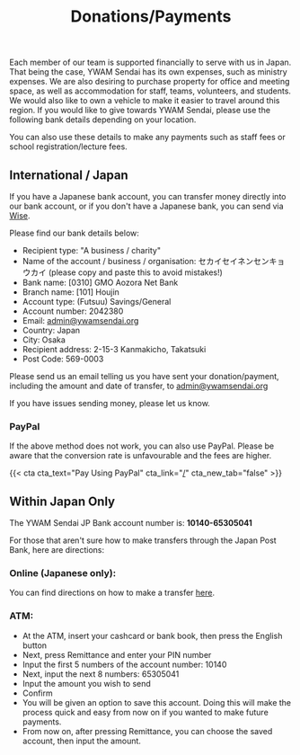 ﻿---
title: Donations/Payments
draft: false
share: false
commentable: false
editable: false

# Optional header image (relative to `static/media/` folder).
header:
  caption: ""
  image: ""
---

Each member of our team is supported financially to serve with us in Japan. That being the case, YWAM Sendai has its own expenses, such as ministry expenses. We are also desiring to purchase property for office and meeting space, as well as accommodation for staff, teams, volunteers, and students. We would also like to own a vehicle to make it easier to travel around this region. If you would like to give towards YWAM Sendai, please use the following bank details depending on your location.

You can also use these details to make any payments such as staff fees or school registration/lecture fees.

## International / Japan

If you have a Japanese bank account, you can transfer money directly into our bank account, or if you don't have a Japanese bank, you can send via [Wise](https://www.wise.com/). 

Please find our bank details below:

* Recipient type: "A business / charity"
* Name of the account / business / organisation: セカイセイネンセンキョウカイ (please copy and paste this to avoid mistakes!)
* Bank name: [0310] GMO Aozora Net Bank
* Branch name: [101] Houjin
* Account type: (Futsuu) Savings/General
* Account number: 2042380
* Email: admin@ywamsendai.org
* Country: Japan
* City: Osaka
* Recipient address: 2-15-3 Kanmakicho, Takatsuki
* Post Code: 569-0003

Please send us an email telling us you have sent your donation/payment, including the amount and date of transfer, to admin@ywamsendai.org

If you have issues sending money, please let us know.

### PayPal

If the above method does not work, you can also use PayPal. Please be aware that the conversion rate is unfavourable and the fees are higher.

{{< cta cta_text="Pay Using PayPal" cta_link="[/](https://www.paypal.com/ncp/payment/F2BWGTCV6H9P2)" cta_new_tab="false" >}}

## Within Japan Only

The YWAM Sendai JP Bank account number is: **10140-65305041**

For those that aren't sure how to make transfers through the Japan Post Bank, here are directions:

### Online (Japanese only):

You can find directions on how to make a transfer [here](https://www.jp-bank.japanpost.jp/direct/pc/guide/dr_pc_gd_densin.html).

### ATM:

* At the ATM, insert your cashcard or bank book, then press the English button
* Next, press Remittance and enter your PIN number
* Input the first 5 numbers of the account number: 10140
* Next, input the next 8 numbers: 65305041
* Input the amount you wish to send
* Confirm
* You will be given an option to save this account. Doing this will make the process quick and easy from now on if you wanted to make future payments.
* From now on, after pressing Remittance, you can choose the saved account, then input the amount.
